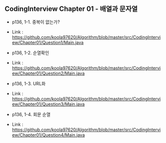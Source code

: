 
## CodingInterview Chapter 01 - 배열과 문자열

  - p136, 1-1. 중복이 없는가?
  - Link : https://github.com/koola97620/Algorithm/blob/master/src/CodingInterview/Chapter01/Question1/Main.java

  - p136, 1-2. 순열확인
  - Link : https://github.com/koola97620/Algorithm/blob/master/src/CodingInterview/Chapter01/Question2/Main.java

  - p136, 1-3. URL화
  - Link : https://github.com/koola97620/Algorithm/blob/master/src/CodingInterview/Chapter01/Question3/Main.java

  - p136, 1-4. 회문 순열
  - Link : https://github.com/koola97620/Algorithm/blob/master/src/CodingInterview/Chapter01/Question4/Main.java
